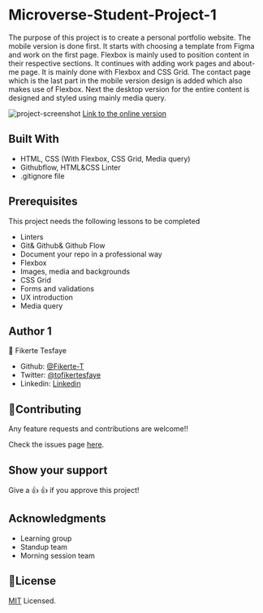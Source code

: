 # Microverse-Student-Project-1
The purpose of this project is to create a personal portfolio website. 
The mobile version is done first. It starts with choosing a template from Figma and work on the first page. Flexbox is mainly used to position content in their respective sections. It continues with adding work pages and about-me page. It is mainly done with Flexbox and CSS Grid. The contact page which is the last part in the mobile version design is added which also makes use of Flexbox. 
Next the desktop version for the entire content  is designed and styled using mainly media query.

![project-screenshot](https://github.com/Fikerte-T/Microverse-Student-Project-1/blob/add-desktop-version/images/desktop-version-screenshot.png)
[Link to the online version](https://fikerte-t.github.io/Microverse-Student-Project-1/)
## Built With
- HTML, CSS (With Flexbox, CSS Grid, Media query)
- Githubflow, HTML&CSS Linter
- .gitignore file

## Prerequisites
This project needs the following lessons to be completed
- Linters
- Git& Github& Github Flow
- Document your repo in a professional way
- Flexbox
- Images, media and backgrounds
- CSS Grid
- Forms and validations
- UX introduction
- Media query

## Author 1
👤 Fikerte Tesfaye
- Github: [@Fikerte-T](https://github.com/Fikerte-T)
- Twitter: [@tofikertesfaye](https://twitter.com/home)
- Linkedin: [Linkedin](https://www.linkedin.com/in/fikerte-tesfaye-a68337216/)

## 🤝Contributing
Any feature requests and contributions are welcome!!

Check the issues page [here](https://github.com/Fikerte-T/Microverse-Student-Project-1/issues).

## Show your support
Give a 👍 👍 if you approve this project!

## Acknowledgments
- Learning group
- Standup team
- Morning session team

## 📝License
[MIT](https://github.com/Fikerte-T/Microverse-Student-Project-1/blob/works-aboutMyself-pages/MIT.md) Licensed.
